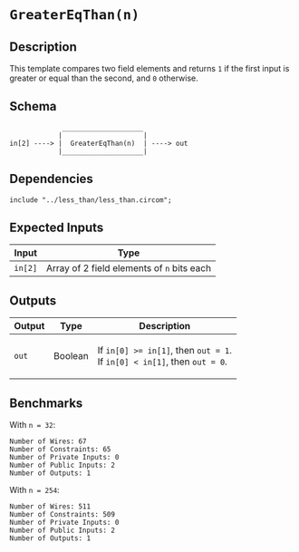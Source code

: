 # `GreaterEqThan(n)`

## Description

This template compares two field elements and returns `1` if the first input is greater or equal than the second, and `0` otherwise.

## Schema

```
             ____________________     
            |                    |
in[2] ----> |  GreaterEqThan(n)  | ----> out
            |____________________|     
```

## Dependencies

```
include "../less_than/less_than.circom";
```

## Expected Inputs

| Input           | Type           |
| -------------   | -------------  | 
| `in[2]`         | Array of 2 field elements of `n` bits each |

## Outputs

| Output        | Type           | Description     |
| ------------- | -------------  | ----------      | 
| `out`         | Boolean        | </p>If `in[0] >= in[1]`, then `out = 1`.<br>If `in[0] < in[1]`, then `out = 0`.</p>|

## Benchmarks 

With `n = 32`:
```
Number of Wires: 67
Number of Constraints: 65
Number of Private Inputs: 0
Number of Public Inputs: 2
Number of Outputs: 1
```

With `n = 254`:
```
Number of Wires: 511
Number of Constraints: 509
Number of Private Inputs: 0
Number of Public Inputs: 2
Number of Outputs: 1
```
